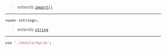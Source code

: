 > extends [`import()`](./built_in_functions.md#import)

---

```
<use> <string>;
```

> extends [`string`](./variable/data_type.md#string)

---

```perl
use './module/myLib';
```
